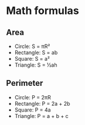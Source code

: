 # Math formulas
## Area
- Circle: S = πR²
- Rectangle: S = ab
- Square: S = a²
- Triangle: S = ½ah

## Perimeter
- Circle: P = 2πR
- Rectangle: P = 2a + 2b
- Square: P = 4a
- Triangle: P = a + b + c
